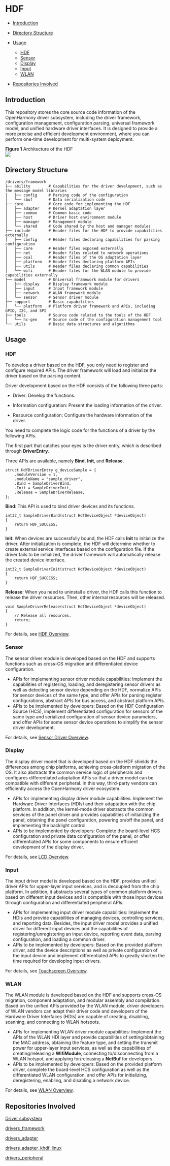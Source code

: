 # HDF<a name="EN-US_TOPIC_0000001078041442"></a>

-   [Introduction](#section11660541593)
-   [Directory Structure](#section161941989596)
-   [Usage](#section1312121216216)
    -   [HDF](#section129654513264)
    -   [Sensor](#section188637474417)
    -   [Display](#section161502341317)
    -   [Input](#section12629164020115)
    -   [WLAN](#section11408103183114)

-   [Repositories Involved](#section1371113476307)

## Introduction<a name="section11660541593"></a>

This repository stores the core source code information of the OpenHarmony driver subsystem, including the driver framework, configuration management, configuration parsing, universal framework model, and unified hardware driver interfaces. It is designed to provide a more precise and efficient development environment, where you can perform one-time development for multi-system deployment.

**Figure  1**  Architecture of the HDF<a name="fig19330181162816"></a>  
![](figures/architecture-of-the-hdf.png)

## Directory Structure<a name="section161941989596"></a>

```
/drivers/framework
├── ability        # Capabilities for the driver development, such as the message model libraries
│   ├── config     # Parsing code of the configuration
│   └── sbuf       # Data serialization code
├── core           # Core code for implementing the HDF
│   ├── adapter    # Kernel adaptation layer
│   ├── common     # Common basic code
│   ├── host       # Driver host environment module
│   ├── manager    # Management module
│   └── shared     # Code shared by the host and manager modules
├── include        # Header files for the HDF to provide capabilities externally
│   ├── config     # Header files declaring capabilities for parsing configuration
│   ├── core       # Header files exposed externally
│   ├── net        # Header files related to network operations
│   ├── osal       # Header files of the OS adaptation layer
│   ├── platform   # Header files declaring platform APIs
│   ├── utils      # Header files declaring common capabilities
│   └── wifi       # Header files for the WLAN module to provide capabilities externally
├── model          # Universal framework module for drivers
│   ├── display    # Display framework module
│   ├── input      # Input framework module
│   ├── network    # WLAN framework module
│   └── sensor     # Sensor driver module
├── support        # Basic capabilities
│   └── platform   # Platform driver framework and APIs, including GPIO, I2C, and SPI
├── tools          # Source code related to the tools of the HDF
│   └── hc-gen     # Source code of the configuration management tool
└── utils          # Basic data structures and algorithms
```

## Usage<a name="section1312121216216"></a>

### HDF<a name="section129654513264"></a>

To develop a driver based on the HDF, you only need to register and configure required APIs. The driver framework will load and initialize the driver based on the parsing content.

Driver development based on the HDF consists of the following three parts:

-   Driver: Develop the functions.

-   Information configuration: Present the loading information of the driver.

-   Resource configuration: Configure the hardware information of the driver.

You need to complete the logic code for the functions of a driver by the following APIs.

The first part that catches your eyes is the driver entry, which is described through  **DriverEntry**.

Three APIs are available, namely  **Bind**,  **Init**, and  **Release**.

```
struct HdfDriverEntry g_deviceSample = {
    .moduleVersion = 1,
    .moduleName = "sample_driver", 
    .Bind = SampleDriverBind,
    .Init = SampleDriverInit,
    .Release = SampleDriverRelease,
};
```

**Bind**: This API is used to bind driver devices and its functions.

```
int32_t SampleDriverBind(struct HdfDeviceObject *deviceObject)
{
    return HDF_SUCCESS;
}
```

**Init**: When devices are successfully bound, the HDF calls  **Init**  to initialize the driver. After initialization is complete, the HDF will determine whether to create external service interfaces based on the configuration file. If the driver fails to be initialized, the driver framework will automatically release the created device interface.

```
int32_t SampleDriverInit(struct HdfDeviceObject *deviceObject)
{
    return HDF_SUCCESS;
}
```

**Release**: When you need to uninstall a driver, the HDF calls this function to release the driver resources. Then, other internal resources will be released.

```
void SampleDriverRelease(struct HdfDeviceObject *deviceObject)
{
    // Release all resources.
    return;
}
```

For details, see  [HDF Overview](https://gitee.com/openharmony/docs/blob/master/en/device-dev/driver/driver-hdf.md).

### Sensor<a name="section188637474417"></a>

The sensor driver module is developed based on the HDF and supports functions such as cross-OS migration and differentiated device configuration.

-   APIs for implementing sensor driver module capabilities: Implement the capabilities of registering, loading, and deregistering sensor drivers as well as detecting sensor device depending on the HDF, normalize APIs for sensor devices of the same type, and offer APIs for parsing register configurations, abstract APIs for bus access, and abstract platform APIs.
-   APIs to be implemented by developers: Based on the HDF Configuration Source \(HCS\), implement differentiated configuration for sensors of the same type and serialized configuration of sensor device parameters, and offer APIs for some sensor device operations to simplify the sensor driver development.

For details, see  [Sensor Driver Overview](https://gitee.com/openharmony/docs/blob/master/en/device-dev/driver/driver-peripherals-sensor-des.md).

### Display<a name="section161502341317"></a>

The display driver model that is developed based on the HDF shields the differences among chip platforms, achieving cross-platform migration of the OS. It also abstracts the common service logic of peripherals and configures differentiated adaptation APIs so that a driver model can be compatible with different peripheral. In this way, third-party vendors can efficiently access the OpenHarmony driver ecosystem.

-   APIs for implementing display driver module capabilities: Implement the Hardware Driver Interfaces \(HDIs\) and their adaptation with the chip platform. In addition, the kernel-mode driver abstracts the common services of the panel driver and provides capabilities of initializing the panel, obtaining the panel configuration, powering on/off the panel, and implementing the backlight control.
-   APIs to be implemented by developers: Complete the board-level HCS configuration and private data configuration of the panel, or offer differentiated APIs for some components to ensure efficient development of the display driver.

For details, see  [LCD Overview](https://gitee.com/openharmony/docs/blob/master/en/device-dev/driver/driver-peripherals-lcd-des.md).

### Input<a name="section12629164020115"></a>

The input driver model is developed based on the HDF, provides unified driver APIs for upper-layer input services, and is decoupled from the chip platform. In addition, it abstracts several types of common platform drivers based on different input devices and is compatible with those input devices through configuration and differentiated peripheral APIs.

-   APIs for implementing input driver module capabilities: Implement the HDIs and provide capabilities of managing devices, controlling services, and reporting data. Besides, the input driver model provides a unified driver for different input devices and the capabilities of registering/unregistering an input device, reporting event data, parsing configuration, and loading a common driver.
-   APIs to be implemented by developers: Based on the provided platform driver, add the device descriptions as well as private configuration of the input device and implement differentiated APIs to greatly shorten the time required for developing input drivers.

For details, see  [Touchscreen Overview](https://gitee.com/openharmony/docs/blob/master/en/device-dev/driver/driver-peripherals-touch-des.md).

### WLAN<a name="section11408103183114"></a>

The WLAN module is developed based on the HDF and supports cross-OS migration, component adaptation, and modular assembly and compilation. Based on the unified APIs provided by the WLAN module, driver developers of WLAN vendors can adapt their driver code and developers of the Hardware Driver Interfaces \(HDIs\) are capable of creating, disabling, scanning, and connecting to WLAN hotspots.

-   APIs for implementing WLAN driver module capabilities: Implement the APIs of the WLAN HDI layer and provide capabilities of setting/obtaining the MAC address, obtaining the feature type, and setting the transmit power for upper-layer input services, as well as the capabilities of creating/releasing a  **WifiModule**, connecting to/disconnecting from a WLAN hotspot, and applying for/releasing a  **NetBuf**  for developers.
-   APIs to be implemented by developers: Based on the provided platform driver, complete the board-level HCS configuration as well as the differentiated WLAN configuration, and offer APIs for initializing, deregistering, enabling, and disabling a network device.

For details, see  [WLAN Overview](https://gitee.com/openharmony/docs/blob/master/en/device-dev/driver/driver-peripherals-external-des.md).

## Repositories Involved<a name="section1371113476307"></a>

[Driver subsystem](https://gitee.com/openharmony/docs/blob/master/en/readme/driver-subsystem.md)

[drivers\_framework](https://gitee.com/openharmony/drivers_framework/blob/master/README.md)

[drivers\_adapter](https://gitee.com/openharmony/drivers_adapter/blob/master/README.md)

[drivers\_adapter\_khdf\_linux](https://gitee.com/openharmony/drivers_adapter_khdf_linux/blob/master/README.md)

[drivers\_peripheral](https://gitee.com/openharmony/drivers_peripheral/blob/master/README.md)

